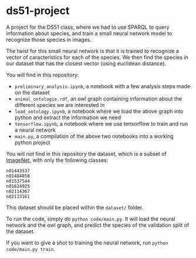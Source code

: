 # ds51-project

A project for the DS51 class, where we had to use SPARQL to query information about species,
and train a small neural network model to recognize those species in images.

The twist for this small neural network is that it is trained to recognize a vector of caracteristics for each of the species.
We then find the species in our dataset that has the closest vector (using euclidean distance).

You will find in this repository:
- `preliminary_analysis.ipynb`, a notebook with a few analysis steps made on the dataset
- `animal_ontologie.rdf`, an owl graph containing information about the different species we are interested in
- `load_ontology.ipynb`, a notebook where we load the above graph into python and extract the information we need
- `tensorflow.ipynb`, a notebook where we use tensorflow to train and run a neural network
- `main.py`, a compilation of the above two notebooks into a working python project

You will *not* find in this repository the dataset, which is a subset of [ImageNet](https://www.imagenet.org/), with only the following classes:
```
n01443537
n01484850
n01537544
n01614925
n02114367
n02133161
```

This dataset should be placed within the `dataset/` folder.

To run the code, simply do `python code/main.py`.
It will load the neural network and the owl graph, and predict the species of the validation split of the dataset.

If you want to give a shot to training the neural network, run `python code/main.py train`.

